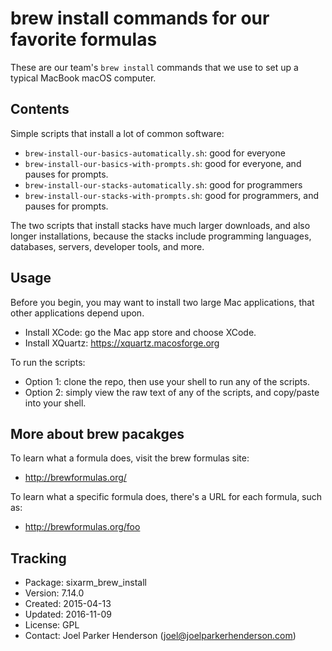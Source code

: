 # brew install commands for our favorite formulas

These are our team's `brew install` commands that we use to set up a typical MacBook macOS computer.

## Contents

Simple scripts that install a lot of common software:

  * `brew-install-our-basics-automatically.sh`: good for everyone
  * `brew-install-our-basics-with-prompts.sh`: good for everyone, and pauses for prompts.
  * `brew-install-our-stacks-automatically.sh`: good for programmers
  * `brew-install-our-stacks-with-prompts.sh`: good for programmers, and pauses for prompts.

The two scripts that install stacks have much larger downloads, and also longer installations, because the stacks include programming languages, databases, servers, developer tools, and more.

## Usage

Before you begin, you may want to install two large Mac applications, that other applications depend upon.

  * Install XCode: go the Mac app store and choose XCode.
  * Install XQuartz: https://xquartz.macosforge.org

To run the scripts:

  * Option 1: clone the repo, then use your shell to run any of the scripts.
  * Option 2: simply view the raw text of any of the scripts, and copy/paste into your shell.

## More about brew pacakges

To learn what a formula does, visit the brew formulas site:

  * http://brewformulas.org/

To learn what a specific formula does, there's a URL for each formula, such as:

  * http://brewformulas.org/foo

## Tracking

  * Package: sixarm_brew_install
  * Version: 7.14.0
  * Created: 2015-04-13
  * Updated: 2016-11-09
  * License: GPL
  * Contact: Joel Parker Henderson (joel@joelparkerhenderson.com)
